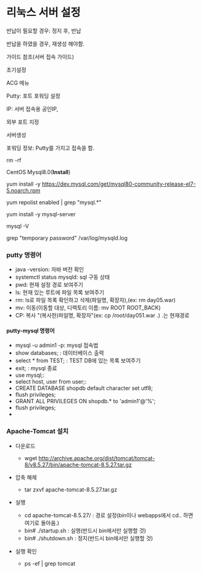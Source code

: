 # 리눅스 서버 설정

반납이 필요할 경우: 정지 후, 반납



반납을 하였을 경우, 재생성 해야함.



가이드 참조(서버 접속 가이드)



초기설정

ACG 메뉴



Putty: 포트 포워딩 설정

IP: 서버 접속용 공인IP,

외부 포트 지정



서버생성





포워딩 정보: Putty를 가지고 접속을 함.





rm -rf

CentOS Mysql8.0(**Install**)

yum install -y https://dev.mysql.com/get/mysql80-community-release-el7-5.noarch.rpm

yum repolist enabled | grep "mysql.*"

yum install -y mysql-server

mysql -V





grep "temporary password" /var/log/mysqld.log

### putty 명령어

- java -version: 자바 버전 확인
- systemctl status mysqld: sql 구동 상태
- pwd: 현재 설정 경로 보여주기
- ls: 현재 있는 루트에 파일 목록 보여주기
- rm: ls로 파일 목록 확인하고 삭제(파일명, 확장자),(ex: rm day05.war)
- mv: 이동(이동할 대상, 디렉토리 이름: mv ROOT ROOT_BACK)
- CP: 복사 "(복사한)파일명, 확장자"(ex: cp /root/day051.war .) .는 현재경로



#### putty-mysql 명령어

- mysql -u admin1 -p: mysql 접속법
- show databases; : 데이터베이스 출력
- select * from TEST; : TEST DB에 있는 목록 보여주기
- exit; : mysql 종료
- use mysql;:
- select host, user from user;:
- CREATE DATABASE shopdb default character set utf8;
- flush privileges;
- GRANT ALL PRIVILEGES ON shopdb.* to 'admin1'@'%';
- flush privileges;
- 



### Apache-Tomcat 설치

- 다운로드
  - wget http://archive.apache.org/dist/tomcat/tomcat-8/v8.5.27/bin/apache-tomcat-8.5.27.tar.gz
- 압축 해제
  - tar zxvf apache-tomcat-8.5.27.tar.gz
- 실행
  - cd apache-tomcat-8.5.27/ : 경로 설정(bin이나 webapps에서 cd.. 하면 여기로 돌아옴.)
  - bin# ./startup.sh : 실행(반드시 bin에서만 실행할 것)
  - bin# ./shutdown.sh : 정지(반드시 bin에서만 실행할 것)

- 실행 확인
  - ps -ef | grep tomcat